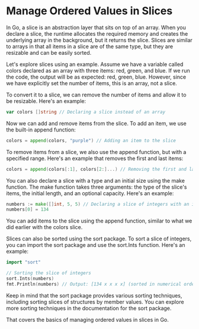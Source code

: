 # Manage Ordered Values in Slices

In Go, a slice is an abstraction layer that sits on top of an array. When you declare a slice, the runtime allocates the required memory and creates the underlying array in the background, but it returns the slice. Slices are similar to arrays in that all items in a slice are of the same type, but they are resizable and can be easily sorted.

Let's explore slices using an example. Assume we have a variable called colors declared as an array with three items: red, green, and blue. If we run the code, the output will be as expected: red, green, blue. However, since we have explicitly set the number of items, this is an array, not a slice.

To convert it to a slice, we can remove the number of items and allow it to be resizable. Here's an example:

 ```go
var colors []string // Declaring a slice instead of an array
```

Now we can add and remove items from the slice. To add an item, we use the built-in append function:

 ```go
colors = append(colors, "purple") // Adding an item to the slice
```
To remove items from a slice, we also use the append function, but with a specified range. Here's an example that removes the first and last items:

 ```go
colors = append(colors[:1], colors[2:]...) // Removing the first and last items
```
You can also declare a slice with a type and an initial size using the make function. The make function takes three arguments: the type of the slice's items, the initial length, and an optional capacity. Here's an example:

 ```go
numbers := make([]int, 5, 5) // Declaring a slice of integers with an initial length and capacity of 5
numbers[0] = 134
```
You can add items to the slice using the append function, similar to what we did earlier with the colors slice.

Slices can also be sorted using the sort package. To sort a slice of integers, you can import the sort package and use the sort.Ints function. Here's an example:

 ```go
import "sort"

// Sorting the slice of integers
sort.Ints(numbers)
fmt.Println(numbers) // Output: [134 x x x x] (sorted in numerical order)
```


Keep in mind that the sort package provides various sorting techniques, including sorting slices of structures by member values. You can explore more sorting techniques in the documentation for the sort package.

That covers the basics of managing ordered values in slices in Go.